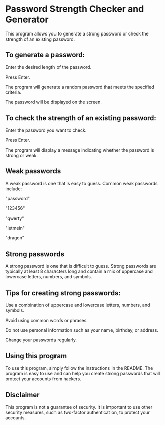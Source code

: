 # Password Strength Checker and Generator

This program allows you to generate a strong password or check the strength of an existing password.

## To generate a password:

Enter the desired length of the password.

Press Enter.

The program will generate a random password that meets the specified criteria.

The password will be displayed on the screen.

## To check the strength of an existing password:

Enter the password you want to check.

Press Enter.

The program will display a message indicating whether the password is strong or weak.

## Weak passwords

A weak password is one that is easy to guess. Common weak passwords include:

"password"

"123456"

"qwerty"

"letmein"

"dragon"

## Strong passwords

A strong password is one that is difficult to guess. Strong passwords are typically at least 8 characters long and contain a mix of uppercase and lowercase letters, numbers, and symbols.

## Tips for creating strong passwords:

Use a combination of uppercase and lowercase letters, numbers, and symbols.

Avoid using common words or phrases.

Do not use personal information such as your name, birthday, or address.

Change your passwords regularly.

## Using this program

To use this program, simply follow the instructions in the README. The program is easy to use and can help you create strong passwords that will protect your accounts from hackers.

## Disclaimer

This program is not a guarantee of security. It is important to use other security measures, such as two-factor authentication, to protect your accounts.
